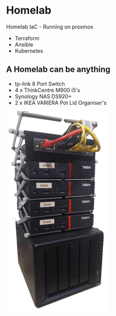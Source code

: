 # Homelab
Homelab IaC - Running on proxmox
  
- Terraform
- Ansible
- Kubernetes

## A Homelab can be anything

- tp-link 8 Port Switch
- 4 x ThinkCentre M900 i5's
- Synology NAS DS920+
- 2 x IKEA VARIERA Pot Lid Organiser's 

 ![my humble homelab](assets/img/lab.png) 


